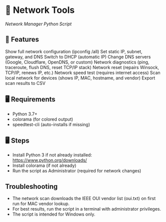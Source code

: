 # 👾 Network Tools
 
*Network Manager Python Script*

## 🌟 Features

Show full network configuration (ipconfig /all)
Set static IP, subnet, gateway, and DNS
Switch to DHCP (automatic IP)
Change DNS servers (Google, Cloudflare, OpenDNS, or custom)
Network diagnostics (ping, traceroute, flush DNS, reset TCP/IP stack)
Network reset (repairs Winsock, TCP/IP, renews IP, etc.)
Network speed test (requires internet access)
Scan local network for devices (shows IP, MAC, hostname, and vendor)
Export scan results to CSV

## 🖥️ Requirements
- Python 3.7+
- colorama (for colored output)
- speedtest-cli (auto-installs if missing)
  
## 🖥️ Steps
- Install Python 3 if not already installed: https://www.python.org/downloads/
- Install colorama (if not already)
- Run the script as Administrator (required for network changes)

## Troubleshooting
- The network scan downloads the IEEE OUI vendor list (oui.txt) on first run for MAC vendor lookup.
- For best results, run the script in a terminal with administrator privileges.
- The script is intended for Windows only.
